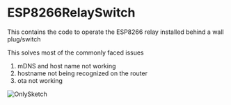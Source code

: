 # ESP8266RelaySwitch
This contains the code to operate the ESP8266 relay installed behind a wall plug/switch

This solves most of the commonly faced issues

1. mDNS and host name not working
2. hostname not being recognized on the router
3. ota not working

![OnlySketch](https://user-images.githubusercontent.com/25843597/75938762-91878e80-5e56-11ea-8dbd-adefeb12d703.png)

